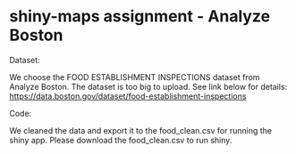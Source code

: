 # shiny-maps assignment - Analyze Boston

Dataset:

We choose the FOOD ESTABLISHMENT INSPECTIONS dataset from Analyze Boston. 
The dataset is too big to upload.
See link below for details:
https://data.boston.gov/dataset/food-establishment-inspections

Code:

We cleaned the data and export it to the food_clean.csv for running the shiny app.
Please download the food_clean.csv to run shiny.


